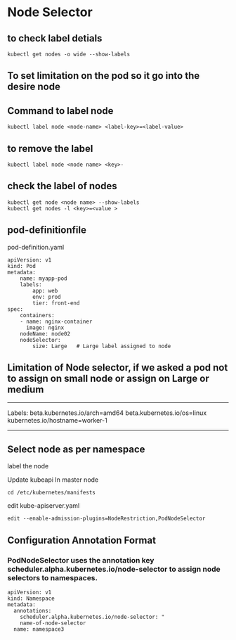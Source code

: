 # Node Selector

## to check label detials 
```
kubectl get nodes -o wide --show-labels
```
## To set limitation on the pod so it go into the desire node
## Command to label node
```
kubectl label node <node-name> <label-key>=<label-value>
```
## to remove the label
```
kubectl label node <node name> <key>-
```
## check the label of nodes
```
kubectl get node <node name> --show-labels
kubectl get nodes -l <key>=<value >
```
## pod-definitionfile
pod-definition.yaml
```
apiVersion: v1
kind: Pod
metadata:
    name: myapp-pod
    labels:
        app: web
        env: prod
        tier: front-end
spec:
    containers:
    - name: nginx-container
      image: nginx
    nodeName: node02
    nodeSelector:
        size: Large   # Large label assigned to node
```
## Limitation of Node selector, if we asked a pod not to assign on small node or assign on Large or medium
****************************************************

Labels:             beta.kubernetes.io/arch=amd64
                    beta.kubernetes.io/os=linux
                    kubernetes.io/hostname=worker-1

****************************************************
## Select node as per namespace


label the node

Update kubeapi
In master node
```
cd /etc/kubernetes/manifests
```
edit kube-apiserver.yaml
```
edit --enable-admission-plugins=NodeRestriction,PodNodeSelector
```
## Configuration Annotation Format
### PodNodeSelector uses the annotation key scheduler.alpha.kubernetes.io/node-selector to assign node selectors to namespaces.
```
apiVersion: v1
kind: Namespace
metadata:
  annotations:
    scheduler.alpha.kubernetes.io/node-selector: "
    name-of-node-selector
  name: namespace3
```